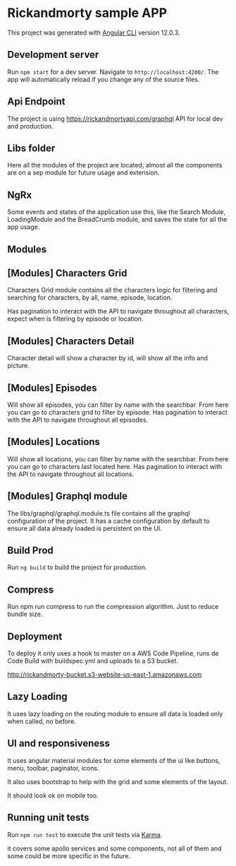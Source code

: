 # Rickandmorty sample APP

This project was generated with [Angular CLI](https://github.com/angular/angular-cli) version 12.0.3.

## Development server

Run `npm start` for a dev server. Navigate to `http://localhost:4200/`. The app will automatically reload if you change any of the source files.

## Api Endpoint

The project is using https://rickandmortyapi.com/graphql API for local dev and production.

## Libs folder

Here all the modules of the project are located, almost all the components are on a sep module for future usage and extension.

## NgRx

Some events and states of the application use this, like the Search Module, LoadingModule and the BreadCrumb module, and saves the state for all the app usage.

## Modules

## [Modules] Characters Grid

Characters Grid module contains all the characters logic for filtering and searching for characters, by all, name, episode, location. 

Has pagination to interact with the API to navigate throughout all characters, expect when is filtering by episode or location.

##  [Modules] Characters Detail

Character detail will show a character by id, will show all the info and picture.

##  [Modules] Episodes

Will show all episodes, you can filter by name with the searchbar. From here you can go to characters grid to filter by episode.
Has pagination to interact with the API to navigate throughout all episodes.

##  [Modules] Locations

Will show all locations, you can filter by name with the searchbar. From here you can go to characters last located here.
Has pagination to interact with the API to navigate throughout all locations.

##  [Modules] Graphql module

The libs/graphql/graphql.module.ts file contains all the graphql configuration of the project.
It has a cache configuration by default to ensure all data already loaded is persistent on the UI.

## Build Prod

Run `ng build` to build the project for production.

## Compress

Run npm run compress to run the compression algorithm. Just to reduce bundle size.

## Deployment

To deploy it only uses a hook to master on a AWS Code Pipeline, runs de Code Build with buildspec.yml and uploads to a S3 bucket.

http://rickandmorty-bucket.s3-website-us-east-1.amazonaws.com

## Lazy Loading 

It uses lazy loading on the routing module to ensure all data is loaded only when called, no before. 

## UI and responsiveness

It uses angular material modules for some elements of the ui like buttons, menu, toolbar, paginator, icons. 

It also uses bootstrap to help with the grid and some elements of the layout.

It should look ok on mobile too.

## Running unit tests

Run `npm run test` to execute the unit tests via [Karma](https://karma-runner.github.io).

it covers some apollo services and some components, not all of them and some could be more specific in the future.